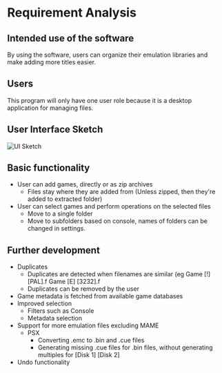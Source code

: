 # Requirement Analysis

## Intended use of the software

By using the software, users can organize their emulation libraries and make adding more titles easier.

## Users

This program will only have one user role because it is a desktop application for managing files.

## User Interface Sketch

![UI Sketch](https://github.com/Rsl1122/ROM-tools/blob/master/documentation/UI%20Sketch.jpg)

## Basic functionality

- User can add games, directly or as zip archives
  - Files stay where they are added from (Unless zipped, then they're added to extracted folder)
- User can select games and perform operations on the selected files
  - Move to a single folder
  - Move to subfolders based on console, names of folders can be changed in settings.
  
## Further development

- Duplicates
  - Duplicates are detected when filenames are similar (eg Game [!] [PAL].f  Game [E] [3232].f
  - Duplicates can be removed by the user
- Game metadata is fetched from available game databases
- Improved selection
  - Filters such as Console
  - Metadata selection
- Support for more emulation files excluding MAME
  - PSX
    - Converting .emc to .bin and .cue files
    - Generating missing .cue files for .bin files, without generating multiples for [Disk 1] [Disk 2]
- Undo functionality
